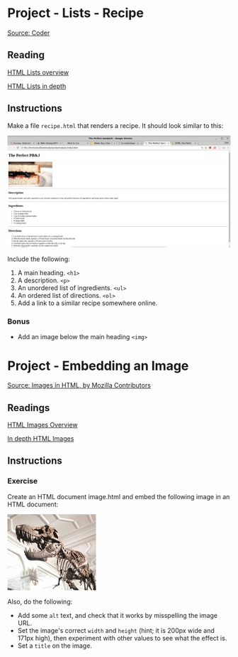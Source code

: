 # Project - Lists - Recipe

[Source: Coder](https://googlecreativelab.github.io/coder-projects/projects/perfect_recipe/)

## Reading

[HTML Lists overview](http://htmldog.com/guides/html/beginner/lists/)

[HTML Lists in depth](https://www.w3schools.com/html/html_lists.asp)

## Instructions

Make a file `recipe.html` that renders a recipe. It should look similar to this:

![screenshot](assets/screenshot.png)

Include the following:

1. A main heading. `<h1>`
2. A description. `<p>`
3. An unordered list of ingredients. `<ul>`
4. An ordered list of directions. `<ol>`
5. Add a link to a similar recipe somewhere online. 

### Bonus

* Add an image below the main heading `<img>`


# Project - Embedding an Image

[Source: Images in HTML, by Mozilla Contributors](https://developer.mozilla.org/en-US/docs/Learn/HTML/Multimedia_and_embedding/Images_in_HTML)

## Readings

[HTML Images Overview](http://htmldog.com/guides/html/beginner/images/)

[In depth HTML Images](https://www.w3schools.com/html/html_images.asp)

## Instructions

### Exercise

Create an HTML document image.html and embed the following image in an HTML document:

![dinosaur](assets/image.jpg)

Also, do the following:

* Add some `alt` text, and check that it works by misspelling the image URL.
* Set the image's correct `width` and `height` (hint; it is 200px wide and 171px high), then experiment with other values to see what the effect is.
* Set a `title` on the image.
